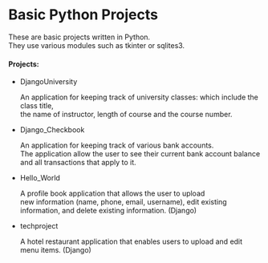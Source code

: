 # Basic Python Projects
These are basic projects written in Python.<br> 
They use various modules such as tkinter or sqlites3.<br>
<h4>Projects:</h4>
<ul>
  <li>DjangoUniversity</li>
  <p>An application for keeping track of university classes: which include the class title, <br>the name of instructor, length of course and the course number.<p>
  <li>Django_Checkbook</li>
  <p>An application for keeping track of various bank accounts.<br>
The application allow the user to see their current bank account balance and all transactions that apply to it.</p>
  <li>Hello_World</li>
  <p>A profile book application that allows the user to upload<br> new information (name, phone, email, username), edit existing information, and delete existing information. (Django)</p>
  <li>techproject</li>
  <p>A hotel restaurant application that enables users to upload and edit menu items. (Django)</p>
</ul>
